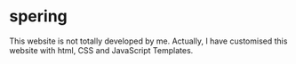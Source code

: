 # spering
This website is not totally developed by me. Actually, I have customised this website with html, CSS and JavaScript Templates.
